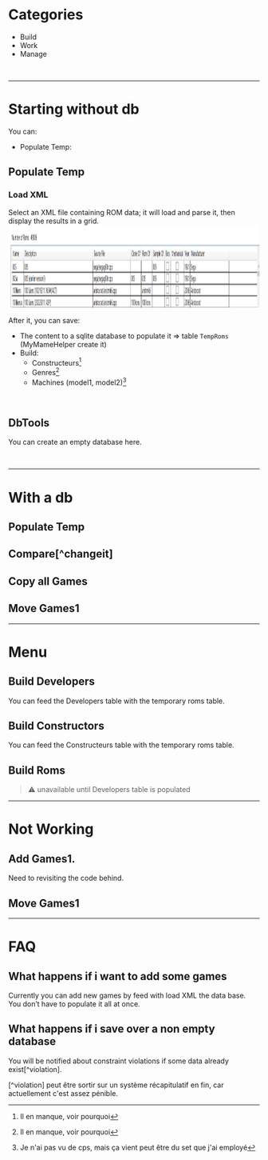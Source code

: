 # Categories
- Build
- Work
- Manage

<br>

----

# Starting without db
You can:
- Populate Temp: 


## Populate Temp
### Load XML
Select an XML file containing ROM data; it will load and parse it, then display the results in a grid.
<img width="1651" height="165" alt="2025-10-28_20h07_12" src="./_Ressources/populate_sample.png" />

After it, you can save:
- The content to a sqlite database to populate it => table `TempRoms` (MyMameHelper create it)
- Build:
    - Constructeurs[^inc]
    - Genres[^inc]
    - Machines (model1, model2)[^Mach]

[^inc]: Il en manque, voir pourquoi
[^Mach]: Je n'ai pas vu de cps, mais ça vient peut être du set que j'ai employé

<br>


## DbTools
You can create an empty database here.

<br>

----

# With a db
## Populate Temp
## Compare[^changeit]
## Copy all Games
## Move Games1

----
# Menu
## Build Developers
You can feed the Developers table with the temporary roms table.

## Build Constructors
You can feed the Constructeurs table with the temporary roms table.

## Build Roms
> :warning: unavailable until Developers table is populated
----

# Not Working
## Add Games1.
Need to revisiting the code behind.

## Move Games1

----

# FAQ
## What happens if i want to add some games
Currently you can add new games by feed with load XML the data base. You don’t have to populate it all at once.

## What happens if i save over a non empty database
You will be notified about constraint violations if some data already exist[^violation]. 

[^violation] peut être sortir sur un système récapitulatif en fin, car actuellement c'est assez pénible.